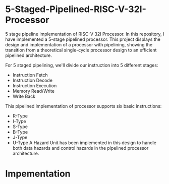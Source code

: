 # 5-Staged-Pipelined-RISC-V-32I-Processor
5 stage pipeline implementation of RISC-V 32I Processor.
In this repository, I have implemented a 5-stage pipelined processor. This project displays the design and implementation of a processor with pipelining, showing the transition from a theoretical single-cycle processor design to an efficient pipelined architecture.

For 5 staged pipelining, we'll divide our instruction into 5 different stages:
* Instruction Fetch
* Instruction Decode
* Instruction Execution
* Memory Read/Write
* Write Back
  
This pipelined implementation of processor supports six basic instructions:
* R-Type
* I-Type
* S-Type
* B-Type
* J-Type
* U-Type
A Hazard Unit has been implemented in this design to handle both data hazards and control hazards in the pipelined processor architecture.
# Impementation
